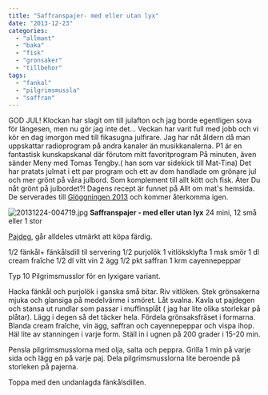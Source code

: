 ```yaml
---
title: "Saffranspajer- med eller utan lyx"
date: "2013-12-23"
categories: 
  - "allmant"
  - "baka"
  - "fisk"
  - "gronsaker"
  - "tillbehor"
tags: 
  - "fankal"
  - "pilgrimsmussla"
  - "saffran"
---
```


GOD JUL! Klockan har slagit om till julafton och jag borde egentligen sova för längesen, men nu gör jag inte det... Veckan har varit full med jobb och vi kör en dag imorgon med till fikasugna julfirare. Jag har nåt åldern då man uppskattar radioprogram på andra kanaler än musikkanalerna. P1 är en fantastisk kunskapskanal där förutom mitt favoritprogram På minuten, även sänder Meny med Tomas Tengby.( han som var sidekick till Mat-Tina) Det har pratats julmat i ett par program och ett av dom handlade om grönare jul och mer grönt på våra julbord. Som komplement till allt kött och fisk. Äter Du nåt grönt på julbordet?! Dagens recept är funnet på Allt om mat's hemsida. De serverades till [Glöggningen 2013](http://import.local/2013/12/12/gloggning-2013/) och kommer återkomma igen.  
  
![20131224-004719.jpg](/static/img/20131224-004719.jpg)
**Saffranspajer - med eller utan lyx** 24 mini, 12 små eller 1 stor

[Pajdeg](http://www.svt.se/niklas-mat/pajdeg), går alldeles utmärkt att köpa färdig.

1/2 fänkål+ fänkålsdill til servering 1/2 purjolök 1 vitlöksklyfta 1 msk smör 1 dl cream fraîche 1/2 dl vitt vin 2 ägg 1/2 pkt saffran 1 krm cayennepeppar

Typ 10 Pilgrimsmusslor för en lyxigare variant.

Hacka fänkål och purjolök i ganska små bitar. Riv vitlöken. Stek grönsakerna mjuka och glansiga på medelvärme i smöret. Låt svalna. Kavla ut pajdegen och stansa ut rundlar som passar i muffinsplåt ( jag har lite olika storlekar på plåtar). Lägg i degen så det täcker hela. Fördela grönsaksfräset i formarna. Blanda cream fraîche, vin ägg, saffran och cayennepeppar och vispa ihop. Häl lite av stanningen i varje form. Ställ in i ugnen på 200 grader i 15-20 min.

Pensla pilgrimsmusslorna med olja, salta och peppra. Grilla 1 min på varje sida och lägg en på varje paj. Dela pilgrimsmusslorna lite beroende på storleken på pajerna.

Toppa med den undanlagda fänkålsdillen.
